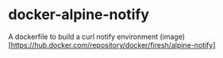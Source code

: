 # docker-alpine-notify

A dockerfile to build a curl notify environment
(image)[https://hub.docker.com/repository/docker/firesh/alpine-notify]
